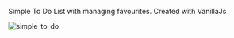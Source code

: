 Simple To Do List with managing favourites.
Created with VanillaJs

![simple_to_do](https://user-images.githubusercontent.com/60232927/107772081-00928600-6d3c-11eb-980d-cc0c7da93dc3.png)

